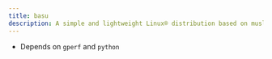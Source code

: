 ```yaml
---
title: basu
description: A simple and lightweight Linux® distribution based on musl libc and toybox
---
```


- Depends on `gperf` and `python`
